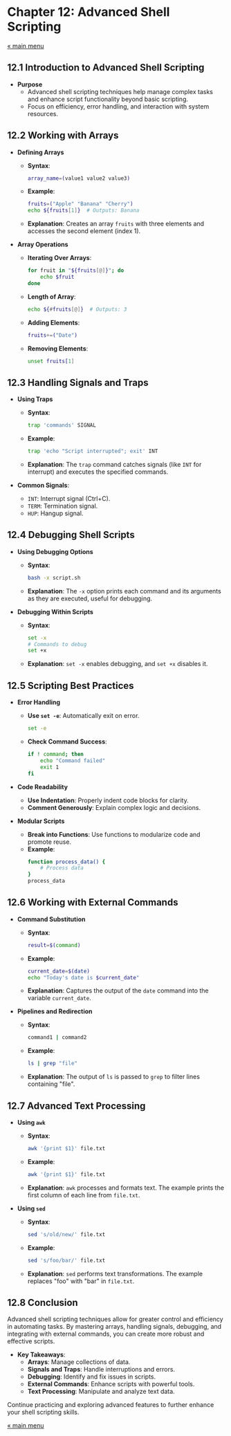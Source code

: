 # Chapter 12: Advanced Shell Scripting

<a href="README.md">&laquo; main menu</a>

## 12.1 Introduction to Advanced Shell Scripting
- **Purpose**
  - Advanced shell scripting techniques help manage complex tasks and enhance script functionality beyond basic scripting.
  - Focus on efficiency, error handling, and interaction with system resources.

## 12.2 Working with Arrays
- **Defining Arrays**
  - **Syntax**:
    ```bash
    array_name=(value1 value2 value3)
    ```
  - **Example**:
    ```bash
    fruits=("Apple" "Banana" "Cherry")
    echo ${fruits[1]}  # Outputs: Banana
    ```
  - **Explanation**: Creates an array `fruits` with three elements and accesses the second element (index 1).

- **Array Operations**
  - **Iterating Over Arrays**:
    ```bash
    for fruit in "${fruits[@]}"; do
        echo $fruit
    done
    ```
  - **Length of Array**:
    ```bash
    echo ${#fruits[@]}  # Outputs: 3
    ```
  - **Adding Elements**:
    ```bash
    fruits+=("Date")
    ```
  - **Removing Elements**:
    ```bash
    unset fruits[1]
    ```

## 12.3 Handling Signals and Traps
- **Using Traps**
  - **Syntax**:
    ```bash
    trap 'commands' SIGNAL
    ```
  - **Example**:
    ```bash
    trap 'echo "Script interrupted"; exit' INT
    ```
  - **Explanation**: The `trap` command catches signals (like `INT` for interrupt) and executes the specified commands.

- **Common Signals**:
  - `INT`: Interrupt signal (Ctrl+C).
  - `TERM`: Termination signal.
  - `HUP`: Hangup signal.

## 12.4 Debugging Shell Scripts
- **Using Debugging Options**
  - **Syntax**:
    ```bash
    bash -x script.sh
    ```
  - **Explanation**: The `-x` option prints each command and its arguments as they are executed, useful for debugging.

- **Debugging Within Scripts**
  - **Syntax**:
    ```bash
    set -x
    # Commands to debug
    set +x
    ```
  - **Explanation**: `set -x` enables debugging, and `set +x` disables it.

## 12.5 Scripting Best Practices
- **Error Handling**
  - **Use `set -e`**: Automatically exit on error.
    ```bash
    set -e
    ```
  - **Check Command Success**:
    ```bash
    if ! command; then
        echo "Command failed"
        exit 1
    fi
    ```

- **Code Readability**
  - **Use Indentation**: Properly indent code blocks for clarity.
  - **Comment Generously**: Explain complex logic and decisions.

- **Modular Scripts**
  - **Break into Functions**: Use functions to modularize code and promote reuse.
  - **Example**:
    ```bash
    function process_data() {
        # Process data
    }
    process_data
    ```

## 12.6 Working with External Commands
- **Command Substitution**
  - **Syntax**:
    ```bash
    result=$(command)
    ```
  - **Example**:
    ```bash
    current_date=$(date)
    echo "Today's date is $current_date"
    ```
  - **Explanation**: Captures the output of the `date` command into the variable `current_date`.

- **Pipelines and Redirection**
  - **Syntax**:
    ```bash
    command1 | command2
    ```
  - **Example**:
    ```bash
    ls | grep "file"
    ```
  - **Explanation**: The output of `ls` is passed to `grep` to filter lines containing "file".

## 12.7 Advanced Text Processing
- **Using `awk`**
  - **Syntax**:
    ```bash
    awk '{print $1}' file.txt
    ```
  - **Example**:
    ```bash
    awk '{print $1}' file.txt
    ```
  - **Explanation**: `awk` processes and formats text. The example prints the first column of each line from `file.txt`.

- **Using `sed`**
  - **Syntax**:
    ```bash
    sed 's/old/new/' file.txt
    ```
  - **Example**:
    ```bash
    sed 's/foo/bar/' file.txt
    ```
  - **Explanation**: `sed` performs text transformations. The example replaces "foo" with "bar" in `file.txt`.

## 12.8 Conclusion
Advanced shell scripting techniques allow for greater control and efficiency in automating tasks. By mastering arrays, handling signals, debugging, and integrating with external commands, you can create more robust and effective scripts.

- **Key Takeaways**:
  - **Arrays**: Manage collections of data.
  - **Signals and Traps**: Handle interruptions and errors.
  - **Debugging**: Identify and fix issues in scripts.
  - **External Commands**: Enhance scripts with powerful tools.
  - **Text Processing**: Manipulate and analyze text data.

Continue practicing and exploring advanced features to further enhance your shell scripting skills.

<a href="README.md">&laquo; main menu</a>